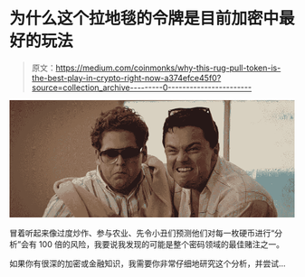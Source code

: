 # 为什么这个拉地毯的令牌是目前加密中最好的玩法

> 原文：<https://medium.com/coinmonks/why-this-rug-pull-token-is-the-best-play-in-crypto-right-now-a374efce45f0?source=collection_archive---------0----------------------->

![](img/8da94b8fbdb7c243ee68aee3ca9940ca.png)

冒着听起来像过度炒作、参与农业、先令小丑们预测他们对每一枚硬币进行“分析”会有 100 倍的风险，我要说我发现的可能是整个密码领域的最佳赌注之一。

如果你有很深的加密或金融知识，我需要你非常仔细地研究这个分析，并尝试…